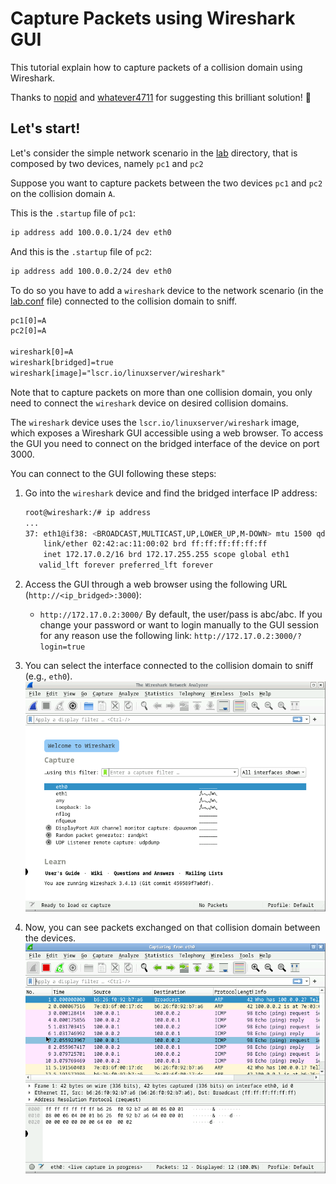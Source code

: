 # Capture Packets using Wireshark GUI

This tutorial explain how to capture packets of a collision domain using Wireshark.

Thanks to [nopid](https://github.com/nopid) and [whatever4711](https://github.com/whatever4711) for suggesting this brilliant solution! :rocket:

## Let's start!
Let's consider the simple network scenario in the [lab](lab) directory, that is composed by two devices, namely 
`pc1` and `pc2`

Suppose you want to capture packets between the two devices `pc1` and `pc2` on the collision domain `A`.

This is the `.startup` file of `pc1`:
```bash
ip address add 100.0.0.1/24 dev eth0
```
And this is the `.startup` file of `pc2`:
```bash
ip address add 100.0.0.2/24 dev eth0
```
To do so you have to add a `wireshark` device to the network scenario (in the [lab.conf](lab/lab.conf) file) 
connected to the collision domain to sniff.

```txt
pc1[0]=A
pc2[0]=A

wireshark[0]=A
wireshark[bridged]=true
wireshark[image]="lscr.io/linuxserver/wireshark"
```

Note that to capture packets on more than one collision domain, you only need to connect the `wireshark` device on desired collision domains. 

The `wireshark` device uses the `lscr.io/linuxserver/wireshark` image, which exposes a Wireshark GUI accessible using 
a web browser. To access the GUI you need to connect on the bridged interface of the device on port 3000.

You can connect to the GUI following these steps:

1. Go into the `wireshark` device and find the bridged interface IP address:
    ```bash
    root@wireshark:/# ip address
    ...
    37: eth1@if38: <BROADCAST,MULTICAST,UP,LOWER_UP,M-DOWN> mtu 1500 qdisc noqueue state UP 
        link/ether 02:42:ac:11:00:02 brd ff:ff:ff:ff:ff:ff
        inet 172.17.0.2/16 brd 172.17.255.255 scope global eth1
       valid_lft forever preferred_lft forever
    ```
2. Access the GUI through a web browser using the following URL (`http://<ip_bridged>:3000`):
   - `http://172.17.0.2:3000/`
   By default, the user/pass is abc/abc. If you change your password or want to login manually to the GUI session for 
   any reason use the following link: `http://172.17.0.2:3000/?login=true`

3. You can select the interface connected to the collision domain to sniff (e.g., `eth0`).
   ![Wireshark Interfaces](images/wireshark-tutorial-1.png)

4. Now, you can see packets exchanged on that collision domain between the devices.
   ![Wireshark Packets](images/wireshark-tutorial-2.png)

